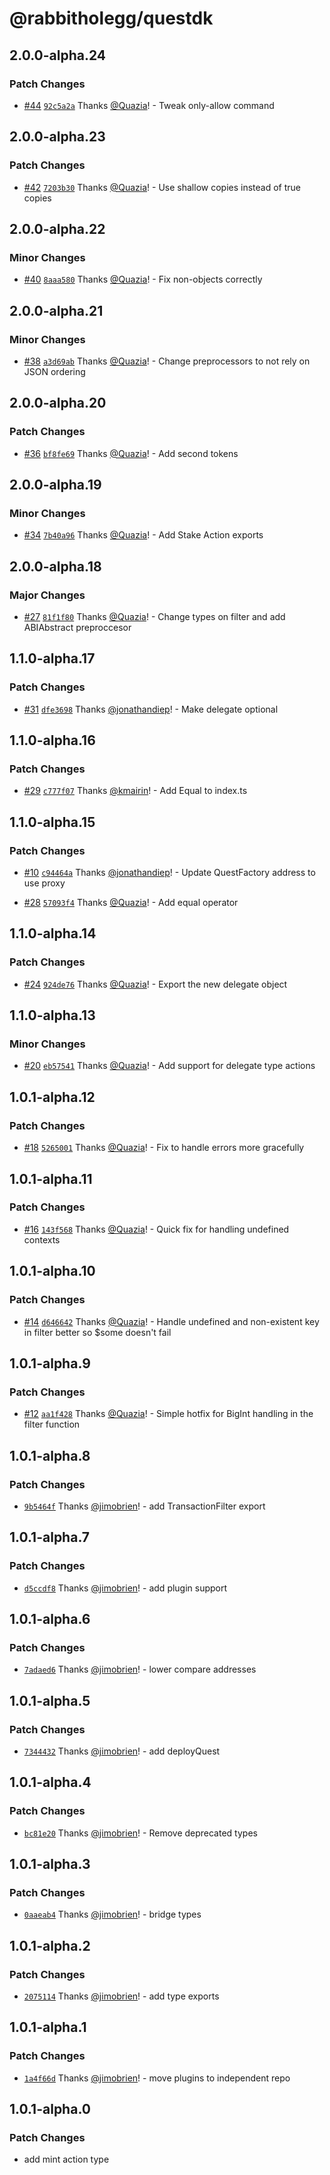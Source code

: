 # @rabbitholegg/questdk

## 2.0.0-alpha.24

### Patch Changes

- [#44](https://github.com/rabbitholegg/questdk/pull/44) [`92c5a2a`](https://github.com/rabbitholegg/questdk/commit/92c5a2aaeb9c71c2177db944cbfcfe2100897443) Thanks [@Quazia](https://github.com/Quazia)! - Tweak only-allow command

## 2.0.0-alpha.23

### Patch Changes

- [#42](https://github.com/rabbitholegg/questdk/pull/42) [`7203b30`](https://github.com/rabbitholegg/questdk/commit/7203b3042cf5229d8671863753914b70cfd0212e) Thanks [@Quazia](https://github.com/Quazia)! - Use shallow copies instead of true copies

## 2.0.0-alpha.22

### Minor Changes

- [#40](https://github.com/rabbitholegg/questdk/pull/40) [`8aaa580`](https://github.com/rabbitholegg/questdk/commit/8aaa580ed358c5b77d2e50731b8e349cb5303cc6) Thanks [@Quazia](https://github.com/Quazia)! - Fix non-objects correctly

## 2.0.0-alpha.21

### Minor Changes

- [#38](https://github.com/rabbitholegg/questdk/pull/38) [`a3d69ab`](https://github.com/rabbitholegg/questdk/commit/a3d69abd5ec209e31576b7282c25796de8d90b80) Thanks [@Quazia](https://github.com/Quazia)! - Change preprocessors to not rely on JSON ordering

## 2.0.0-alpha.20

### Patch Changes

- [#36](https://github.com/rabbitholegg/questdk/pull/36) [`bf8fe69`](https://github.com/rabbitholegg/questdk/commit/bf8fe697c60ad4f10e90f24f88d8d304fb6c1f1a) Thanks [@Quazia](https://github.com/Quazia)! - Add second tokens

## 2.0.0-alpha.19

### Minor Changes

- [#34](https://github.com/rabbitholegg/questdk/pull/34) [`7b40a96`](https://github.com/rabbitholegg/questdk/commit/7b40a96d588b1f31f741944fa38d926632fd9fb2) Thanks [@Quazia](https://github.com/Quazia)! - Add Stake Action exports

## 2.0.0-alpha.18

### Major Changes

- [#27](https://github.com/rabbitholegg/questdk/pull/27) [`81f1f80`](https://github.com/rabbitholegg/questdk/commit/81f1f803b13a893d9762f1c4e05464ee7cd8e316) Thanks [@Quazia](https://github.com/Quazia)! - Change types on filter and add ABIAbstract preproccesor

## 1.1.0-alpha.17

### Patch Changes

- [#31](https://github.com/rabbitholegg/questdk/pull/31) [`dfe3698`](https://github.com/rabbitholegg/questdk/commit/dfe369860f32f22f9784dbf52db39e28176bddb3) Thanks [@jonathandiep](https://github.com/jonathandiep)! - Make delegate optional

## 1.1.0-alpha.16

### Patch Changes

- [#29](https://github.com/rabbitholegg/questdk/pull/29) [`c777f07`](https://github.com/rabbitholegg/questdk/commit/c777f074c1fe70540777e43fcedfa2630f61f0cc) Thanks [@kmairin](https://github.com/kmairin)! - Add Equal to index.ts

## 1.1.0-alpha.15

### Patch Changes

- [#10](https://github.com/rabbitholegg/questdk/pull/10) [`c94464a`](https://github.com/rabbitholegg/questdk/commit/c94464a3f72b3fdb1b0493e731a4605fd7d03ada) Thanks [@jonathandiep](https://github.com/jonathandiep)! - Update QuestFactory address to use proxy

- [#28](https://github.com/rabbitholegg/questdk/pull/28) [`57093f4`](https://github.com/rabbitholegg/questdk/commit/57093f43fdd17f7c13c91acaea0edf7d7c497fbb) Thanks [@Quazia](https://github.com/Quazia)! - Add equal operator

## 1.1.0-alpha.14

### Patch Changes

- [#24](https://github.com/rabbitholegg/questdk/pull/24) [`924de76`](https://github.com/rabbitholegg/questdk/commit/924de766c9a6a82af47f7f415e950f65aad3f269) Thanks [@Quazia](https://github.com/Quazia)! - Export the new delegate object

## 1.1.0-alpha.13

### Minor Changes

- [#20](https://github.com/rabbitholegg/questdk/pull/20) [`eb57541`](https://github.com/rabbitholegg/questdk/commit/eb575418de29ffc8304373ba66d42bb356c4d3b1) Thanks [@Quazia](https://github.com/Quazia)! - Add support for delegate type actions

## 1.0.1-alpha.12

### Patch Changes

- [#18](https://github.com/rabbitholegg/questdk/pull/18) [`5265001`](https://github.com/rabbitholegg/questdk/commit/5265001c75978f7223748bd377664e15070e0aa7) Thanks [@Quazia](https://github.com/Quazia)! - Fix to handle errors more gracefully

## 1.0.1-alpha.11

### Patch Changes

- [#16](https://github.com/rabbitholegg/questdk/pull/16) [`143f568`](https://github.com/rabbitholegg/questdk/commit/143f56803d738de8153dfc22b325d8df48bb4587) Thanks [@Quazia](https://github.com/Quazia)! - Quick fix for handling undefined contexts

## 1.0.1-alpha.10

### Patch Changes

- [#14](https://github.com/rabbitholegg/questdk/pull/14) [`d646642`](https://github.com/rabbitholegg/questdk/commit/d64664236d1f8fcd0743c01e01d32a5b3aae15af) Thanks [@Quazia](https://github.com/Quazia)! - Handle undefined and non-existent key in filter better so $some doesn't fail

## 1.0.1-alpha.9

### Patch Changes

- [#12](https://github.com/rabbitholegg/questdk/pull/12) [`aa1f428`](https://github.com/rabbitholegg/questdk/commit/aa1f428a9dd354cd7b8b17c49a8dcab43cf12724) Thanks [@Quazia](https://github.com/Quazia)! - Simple hotfix for BigInt handling in the filter function

## 1.0.1-alpha.8

### Patch Changes

- [`9b5464f`](https://github.com/rabbitholegg/questdk/commit/9b5464f4b8e84944c9084f9930f620b420f3cf9c) Thanks [@jimobrien](https://github.com/jimobrien)! - add TransactionFilter export

## 1.0.1-alpha.7

### Patch Changes

- [`d5ccdf8`](https://github.com/rabbitholegg/questdk/commit/d5ccdf8b61bfcfa48b0e8bd326092c0f15d72488) Thanks [@jimobrien](https://github.com/jimobrien)! - add plugin support

## 1.0.1-alpha.6

### Patch Changes

- [`7adaed6`](https://github.com/rabbitholegg/questdk/commit/7adaed615145813bdb697484c1d6a4752df65979) Thanks [@jimobrien](https://github.com/jimobrien)! - lower compare addresses

## 1.0.1-alpha.5

### Patch Changes

- [`7344432`](https://github.com/rabbitholegg/questdk/commit/73444329affcaec2e60c7baed32eb744cdc4501f) Thanks [@jimobrien](https://github.com/jimobrien)! - add deployQuest

## 1.0.1-alpha.4

### Patch Changes

- [`bc81e20`](https://github.com/rabbitholegg/questdk/commit/bc81e20584d28e170b4366b5f88f453f9a3d7854) Thanks [@jimobrien](https://github.com/jimobrien)! - Remove deprecated types

## 1.0.1-alpha.3

### Patch Changes

- [`0aaeab4`](https://github.com/rabbitholegg/questdk/commit/0aaeab4715736c713d03954f55e3aafeda78fc1f) Thanks [@jimobrien](https://github.com/jimobrien)! - bridge types

## 1.0.1-alpha.2

### Patch Changes

- [`2075114`](https://github.com/rabbitholegg/questdk/commit/2075114137cc5f84a7e215a188c168fcb5717829) Thanks [@jimobrien](https://github.com/jimobrien)! - add type exports

## 1.0.1-alpha.1

### Patch Changes

- [`1a4f66d`](https://github.com/rabbitholegg/questdk/commit/1a4f66d96755eda73b4d82f2bb919cef1ca934f1) Thanks [@jimobrien](https://github.com/jimobrien)! - move plugins to independent repo

## 1.0.1-alpha.0

### Patch Changes

- add mint action type
